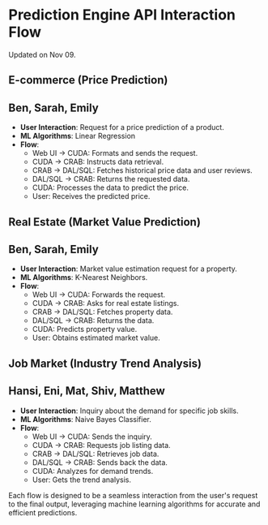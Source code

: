 # Prediction Engine API Interaction Flow
Updated on Nov 09.

## E-commerce (Price Prediction) 
## Ben, Sarah, Emily
- **User Interaction**: Request for a price prediction of a product.
- **ML Algorithms**: Linear Regression
- **Flow**:
  - Web UI → CUDA: Formats and sends the request.
  - CUDA → CRAB: Instructs data retrieval.
  - CRAB → DAL/SQL: Fetches historical price data and user reviews.
  - DAL/SQL → CRAB: Returns the requested data.
  - CUDA: Processes the data to predict the price.
  - User: Receives the predicted price.

## Real Estate (Market Value Prediction) 
## Ben, Sarah, Emily
- **User Interaction**: Market value estimation request for a property.
- **ML Algorithms**: K-Nearest Neighbors.
- **Flow**:
  - Web UI → CUDA: Forwards the request.
  - CUDA → CRAB: Asks for real estate listings.
  - CRAB → DAL/SQL: Fetches property data.
  - DAL/SQL → CRAB: Returns the data.
  - CUDA: Predicts property value.
  - User: Obtains estimated market value.

## Job Market (Industry Trend Analysis)
## Hansi, Eni, Mat, Shiv, Matthew
- **User Interaction**: Inquiry about the demand for specific job skills.
- **ML Algorithms**: Naive Bayes Classifier.
- **Flow**:
  - Web UI → CUDA: Sends the inquiry.
  - CUDA → CRAB: Requests job listing data.
  - CRAB → DAL/SQL: Retrieves job data.
  - DAL/SQL → CRAB: Sends back the data.
  - CUDA: Analyzes for demand trends.
  - User: Gets the trend analysis.

Each flow is designed to be a seamless interaction from the user's request to the final output, leveraging machine learning algorithms for accurate and efficient predictions.
